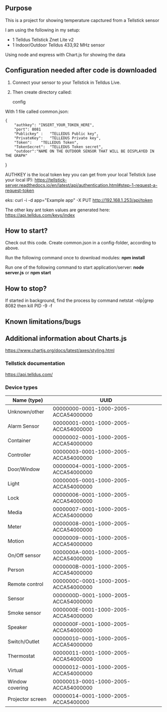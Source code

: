 
## Purpose
This is a project for showing temperature capctured from a Tellstick sensor

I am using the following in my setup:
- 1 Telldus Tellstick Znet Lite v2
- 1 Indoor/Outdoor Telldus 433,92 MHz sensor

Using node and express with Chart.js for showing the data

## Configuration needed after code is downloaded
1. Connect your sensor to your Tellstick in Telldus Live.

2. Then create directory called: 

    config

With 1 file called common.json:

    {
    	"authkey": "INSERT_YOUR_TOKEN_HERE",
	    "port": 8081
	    "Publickey" :	"TELLEDUS Public key",
	    "PrivateKey":	"TELLEDUS Private key",
	    "Token":	"TELLEDUS Token",
	    "TokenSecret":	"TELLEDUS Token secret",
	    "outdoor":"NAME ON THE OUTDOOR SENSOR THAT WILL BE DISPLAYED IN THE GRAPH"
}

AUTHKEY is the local token key you can get from your local Tellstick (use your local IP):
https://tellstick-server.readthedocs.io/en/latest/api/authentication.html#step-1-request-a-request-token

eks:
curl -i -d app="Example app" -X PUT http://192.168.1.253/api/token

The other key ant token values are generated here:
https://api.telldus.com/keys/index


## How to start?
Check out this code.
Create common.json in a config-folder, according to above.

Run the following command once to download modules:
__npm install__

Run one of the following command to start application/server:
__node server.js__
 or 
__npm start__

## How to stop?
If started in background, find the process by command
netstat -nlp|grep 8082
then
kill PID -9 -f

## Known limitations/bugs


## Additional information about Charts.js
https://www.chartjs.org/docs/latest/axes/styling.html

### Tellstick documentation
https://api.telldus.com/

### Device types
| Name (type)       | UUID                                  |
|-------------------|---------------------------------------|
| Unknown/other     | 00000000-0001-1000-2005-ACCA54000000  |
| Alarm Sensor	     | 00000001-0001-1000-2005-ACCA54000000  |
| Container	        | 00000002-0001-1000-2005-ACCA54000000  |
| Controller	       | 00000003-0001-1000-2005-ACCA54000000|
| Door/Window	      | 00000004-0001-1000-2005-ACCA54000000  |
| Light             | 	00000005-0001-1000-2005-ACCA54000000 |
| Lock	             | 00000006-0001-1000-2005-ACCA54000000  |
| Media	            | 00000007-0001-1000-2005-ACCA54000000  |
| Meter	            | 00000008-0001-1000-2005-ACCA54000000  |
| Motion	           | 00000009-0001-1000-2005-ACCA54000000  |
| On/Off sensor	    | 0000000A-0001-1000-2005-ACCA54000000  |
| Person	           | 0000000B-0001-1000-2005-ACCA54000000  |
| Remote control	   | 0000000C-0001-1000-2005-ACCA54000000  |
| Sensor	           | 0000000D-0001-1000-2005-ACCA54000000  |
| Smoke sensor	     | 0000000E-0001-1000-2005-ACCA54000000  |
| Speaker	          | 0000000F-0001-1000-2005-ACCA54000000  |
| Switch/Outlet	    | 00000010-0001-1000-2005-ACCA54000000  |
| Thermostat	       | 00000011-0001-1000-2005-ACCA54000000  |
| Virtual	          | 00000012-0001-1000-2005-ACCA54000000  |
| Window covering	  | 00000013-0001-1000-2005-ACCA54000000  |
| Projector screen	 | 00000014-0001-1000-2005-ACCA5400000   |
